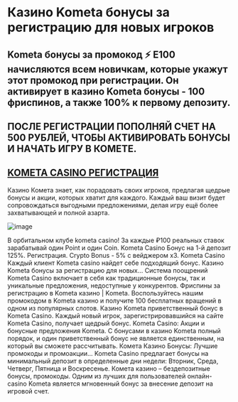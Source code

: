 # Казино Kometa бонусы за регистрацию для новых игроков

## Kometa бонусы за промокод ⚡️ E100 начисляются всем новичкам, которые укажут этот промокод при регистрации. Он активирует в казино Kometa бонусы - 100 фриспинов, а также 100% к первому депозиту.

## ПОСЛЕ РЕГИСТРАЦИИ ПОПОЛНЯЙ СЧЕТ НА 500 РУБЛЕЙ, ЧТОБЫ АКТИВИРОВАТЬ БОНУСЫ И НАЧАТЬ ИГРУ В КОМЕТЕ.

## [KOMETA CASINO РЕГИСТРАЦИЯ](https://linkcasino.ru/kometa_e100)

Казино Комета знает, как порадовать своих игроков, предлагая щедрые бонусы и акции, которых хватит для каждого. Каждый ваш визит будет сопровождаться выгодными предложениями, делая игру ещё более захватывающей и полной азарта.

![image](https://github.com/user-attachments/assets/ffe2db25-9f22-46ab-9c38-9379aa464326)


В орбитальном клубе kometa casino! За каждые ₽100 реальных ставок зарабатывай один Point и один Coin.
Kometa Casino Бонус на 1-й депозит 125%. Регистрация. Crypto Bonus - 5% с вейджером x3.
Kometa Casino Каждый клиент Kometa casino найдет себе подходящий бонус.
Казино Kometa бонусы за регистрацию для новых...
Система поощрений Kometa Casino включает в себя как традиционные бонусы, так и уникальные предложения, недоступные у конкурентов.
Фриспины за регистрацию в Kometa казино | Kometa.
Воспользуйтесь нашим промокодом в Kometa казино и получите 100 бесплатных вращений в одном из популярных слотов.
Казино Kometa приветственный бонус в Kometa Casino.
Каждый новый игрок, зарегистрировавшийся на сайте Kometa Casino, получает щедрый бонус.
Kometa Casino: Акции и бонусные предложения Kometa.
С бонусами в казино Kometa полный порядок, и один приветственный бонус не является единственным, на который вы сможете рассчитывать.
Комета Казино Бонусы: Лучшие промокоды и промоакции...
Kometa Casino предлагает бонусы на минимальный депозит в определенные дни недели: Вторник, Среда, Четверг, Пятница и Воскресенье.
Комета казино – бездепозитные бонусы, промокоды.
Одним из лучших для пользователей онлайн-casino Kometa является мгновенный бонус за внесение депозит на игровой счет.
